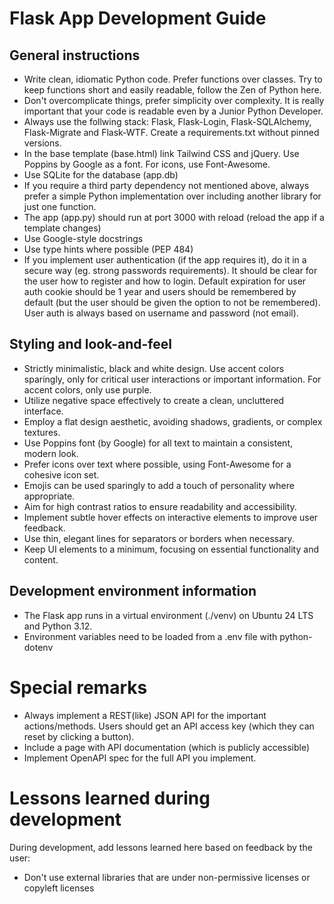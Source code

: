 # Flask App Development Guide

## General instructions
- Write clean, idiomatic Python code. Prefer functions over classes. Try to keep functions short and easily readable, follow the Zen of Python here. 
- Don't overcomplicate things, prefer simplicity over complexity. It is really important that your code is readable even by a Junior Python Developer.
- Always use the follwing stack: Flask, Flask-Login, Flask-SQLAlchemy, Flask-Migrate and Flask-WTF. Create a requirements.txt without pinned versions.
- In the base template (base.html) link Tailwind CSS and jQuery. Use Poppins by Google as a font. For icons, use Font-Awesome.
- Use SQLite for the database (app.db)
- If you require a third party dependency not mentioned above, always prefer a simple Python implementation over including another library for just one function.
- The app (app.py) should run at port 3000 with reload (reload the app if a template changes)
- Use Google-style docstrings
- Use type hints where possible (PEP 484)
- If you implement user authentication (if the app requires it), do it in a secure way (eg. strong passwords requirements). It should be clear for the user how to register and how to login. Default expiration for user auth cookie should be 1 year and users should be remembered by default (but the user should be given the option to not be remembered). User auth is always based on username and password (not email).

## Styling and look-and-feel
- Strictly minimalistic, black and white design. Use accent colors sparingly, only for critical user interactions or important information. For accent colors, only use purple.
- Utilize negative space effectively to create a clean, uncluttered interface.
- Employ a flat design aesthetic, avoiding shadows, gradients, or complex textures.
- Use Poppins font (by Google) for all text to maintain a consistent, modern look.
- Prefer icons over text where possible, using Font-Awesome for a cohesive icon set.
- Emojis can be used sparingly to add a touch of personality where appropriate.
- Aim for high contrast ratios to ensure readability and accessibility.
- Implement subtle hover effects on interactive elements to improve user feedback.
- Use thin, elegant lines for separators or borders when necessary.
- Keep UI elements to a minimum, focusing on essential functionality and content.

## Development environment information
- The Flask app runs in a virtual environment (./venv) on Ubuntu 24 LTS and Python 3.12.
- Environment variables need to be loaded from a .env file with python-dotenv

# Special remarks
- Always implement a REST(like) JSON API for the important actions/methods. Users should get an API access key (which they can reset by clicking a button).
- Include a page with API documentation (which is publicly accessible)
- Implement OpenAPI spec for the full API you implement.

# Lessons learned during development
During development, add lessons learned here based on feedback by the user:
- Don't use external libraries that are under non-permissive licenses or copyleft licenses
